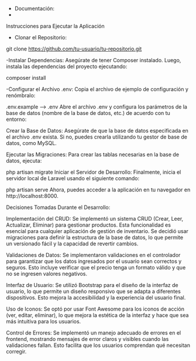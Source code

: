 * Documentación:
* 
Instrucciones para Ejecutar la Aplicación

* Clonar el Repositorio:

git clone https://github.com/tu-usuario/tu-repositorio.git

-Instalar Dependencias: Asegúrate de tener Composer instalado. Luego, instala las dependencias del proyecto ejecutando:

composer install

-Configurar el Archivo .env: Copia el archivo de ejemplo de configuración y renómbralo:

.env.example  --> .env
Abre el archivo .env y configura los parámetros de la base de datos (nombre de la base de datos, etc.) de acuerdo con tu entorno:

Crear la Base de Datos: Asegúrate de que la base de datos especificada en el archivo .env exista. Si no, puedes crearla utilizando tu gestor de base de datos, como MySQL.

Ejecutar las Migraciones: Para crear las tablas necesarias en la base de datos, ejecuta:

php artisan migrate
Iniciar el Servidor de Desarrollo: Finalmente, inicia el servidor local de Laravel usando el siguiente comando:

php artisan serve
Ahora, puedes acceder a la aplicación en tu navegador en http://localhost:8000.

Decisiones Tomadas Durante el Desarrollo:

Implementación del CRUD: Se implementó un sistema CRUD (Crear, Leer, Actualizar, Eliminar) para gestionar productos. Esta funcionalidad es esencial para cualquier aplicación de gestión de inventario. Se decidió usar migraciones para definir la estructura de la base de datos, lo que permite un versionado fácil y la capacidad de revertir cambios.

Validaciones de Datos: Se implementaron validaciones en el controlador para garantizar que los datos ingresados por el usuario sean correctos y seguros. Esto incluye verificar que el precio tenga un formato válido y que no se ingresen valores negativos.

Interfaz de Usuario: Se utilizó Bootstrap para el diseño de la interfaz de usuario, lo que permite un diseño responsivo que se adapta a diferentes dispositivos. Esto mejora la accesibilidad y la experiencia del usuario final.

Uso de Iconos: Se optó por usar Font Awesome para los iconos de acción (ver, editar, eliminar), lo que mejora la estética de la interfaz y hace que sea más intuitiva para los usuarios.

Control de Errores: Se implementó un manejo adecuado de errores en el frontend, mostrando mensajes de error claros y visibles cuando las validaciones fallan. Esto facilita que los usuarios comprendan qué necesitan corregir.
